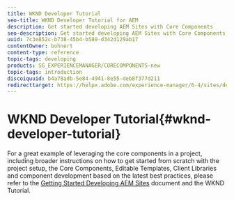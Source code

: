 ```yaml
---
title: WKND Developer Tutorial
seo-title: WKND Developer Tutorial for AEM
description: Get started developing AEM Sites with Core Components
seo-description: Get started developing AEM Sites with Core Components
uuid: 7c3e852c-b738-45b4-b589-d342d129ab17
contentOwner: bohnert
content-type: reference
topic-tags: developing
products: SG_EXPERIENCEMANAGER/CORECOMPONENTS-new
topic-tags: introduction
discoiquuid: b4a78adb-5e84-4941-8e55-deb8f377d211
redirecttarget: https://helpx.adobe.com/experience-manager/6-4/sites/developing/using/getting-started.html
---
```


# WKND Developer Tutorial{#wknd-developer-tutorial}

For a great example of leveraging the core components in a project, including broader instructions on how to get started from scratch with the project setup, the Core Components, Editable Templates, Client Libraries and component development based on the latest best practices, please refer to the [Getting Started Developing AEM Sites](https://helpx.adobe.com/experience-manager/6-5/sites/developing/using/getting-started.html) document and the WKND Tutorial.
